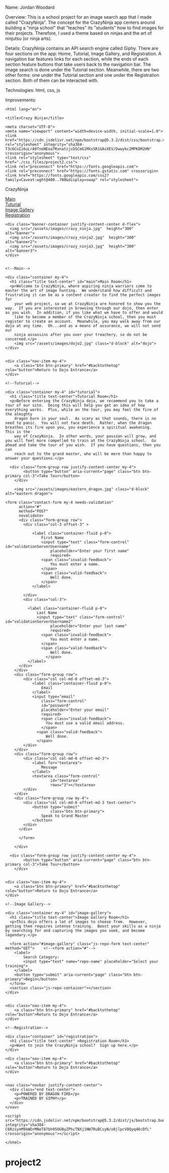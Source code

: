 Name:  Jordan Woodard

Overview:  This is a school project for an image search app that I made called "CrazyNinja".  The concept for the CrazyNinja app centers around building a "ninja school" that "teaches" its "students" how to find images for their projects.  Therefore, I used a theme based on ninjas and the art of ninjutsu (or ninja arts).

Details:  CrazyNinja contains an API search engine called Giphy.  There are four sections on the app:  Home, Tutorial, Image Gallery, and Registration.  A navigation bar features links for each section, while the ends of each section feature buttons that take users back to the navigation bar.  The image search is done under the Tutorial section.  Meanwhile, there are two other forms:  one under the Tutorial section and one under the Registration section.  Both of them can be interacted with.

Technologies:  html, css, js

Improvements:  



<!doctype html>

    <html lang="en">

<head>
    
    <title>Crazy Ninja</title>

    <meta charset="UTF-8">
    <meta name="viewport" content="width=device-width, initial-scale=1.0">
    <link href="https://cdn.jsdelivr.net/npm/bootstrap@5.3.2/dist/css/bootstrap.min.css" rel="stylesheet" integrity="sha384-T3c6CoIi6uLrA9TneNEoa7RxnatzjcDSCmG1MXxSR1GAsXEV/Dwwykc2MPK8M2HN" crossorigin="anonymous">
    <link rel="stylesheet" type="text/css" href="./css_files/project2.css">
    <link rel="preconnect" href="https://fonts.googleapis.com">
    <link rel="preconnect" href="https://fonts.gstatic.com" crossorigin>
    <link href="https://fonts.googleapis.com/css2?family=Caveat:wght@400..700&display=swap" rel="stylesheet">

</head>

<body>
    
  <!--navbar-->

  <nav class="navbar navbar-expand-lg d-flex">
    <div class="row container-fluid" id="backtothetop">
    <div class="col-8">
      <p class="navbar-brand my-auto">CrazyNinja</p>
    </div>
    <div class="col-1">
      <div class="nav-item"></div>
        <a class="nav-link active" aria-current="page" href="#main">Main</a>
    </div>
    <div class="col-1">
      <div class="nav-item"></div>
        <a class="nav-link" href="#tutorial">Tuturial</a>
    </div>
    <div class="col-1">
      <div class="nav-item"></div>
        <a class="nav-link" href="#image-gallery">Image Gallery</a>
    </div>
    <div class="col-1">
      <div class="nav-item"></div>
        <a class="nav-link" href="#registration">Registration</a>
    </div>
    </div>
  </nav>


    <div class="banner-container justify-content-center d-flex">
      <img src="/assets/images/crazy_ninja.jpg"  height="300" alt="banner">
      <img src="/assets/images/crazy_ninja2.jpg"  height="300" alt="banner2">
      <img src="/assets/images/crazy_ninja3.jpg"  height="300" alt="banner3">
    </div>

  
    <!--Main-->

    <div class="container my-4">
      <h1 class="title text-center" id="main">Main Room</h1>
      <p>Welcome to CrazyNinja, where aspiring ninja warriors come to master the art of image hunting.  We understand how difficult and frustrating it can be as a content creator to find the perfect images for 
        your web project, so we at CrazyNinja are honored to show you the way.  If you are interested in browsing through our dojo, then enter as you wish.  In addition, if you like what we have to offer and would
        like to become a member of the CrazyNinja school, then you must register to create an account.  Meanwhile, you may walk away from our dojo at any time.  Oh...and as a means of assurance, we will not send our 
        ninja assassins after you over your treachery, so do not be concerned.</p>
        <img src="/assets/images/dojo2.jpg" class="d-block" alt="dojo">
    </div>

    
    <div class="nav-item my-4">
        <a class="btn btn-primary" href="#backtothetop" role="button">Return to Dojo Entrance</a>
    </div>

    <!--Tutorial-->
    
    <div class="container my-4" id="tutorial">
      <h1 class="title text-center">Tutorial Room</h1>
      <p>Before entering the CrazyNinja dojo, we recommend you to take a tour of our site.  Doing this will help you get an idea of how everything works.  Plus, while on the tour, you may feel the fire of the almighty 
        dragon burn in your soul.  As scary as that sounds, there is no need to panic.  You will not face death.  Rather, when the dragon breathes its fire upon you, you experience a spiritual awakening.  This is the 
        way of CrazyNinja.  In other words, your passion will grow, and you will feel more compelled to train at the CrazyNinja school.  Go ahead and take the tour of you wish.  If you have questions, then you can 
        reach out to the grand master, who will be more than happy to answer your questions.</p>

      <div class="form-group row justify-content-center my-4">
            <button type="button" aria-current="page" class="btn btn-primary col-3">Take Tour</button>
        </div>
        
        <img src="/assets/images/eastern_dragon.jpg" class="d-block" alt="eastern dragon">
        
    <form class="contact-form my-4 needs-validation" 
          action="#"
          method="POST"
          novalidate>
          <div class="form-group row">
            <div class="col-3 offset-3" >

                <label class="container-fluid p-0">
                    First Name
                    <input type="text" class="form-control" id="validationServerUsername" 
                        placeholder="Enter your first name"
                        required>
                    <span class="invalid-feedback">
                        You must enter a name.
                    </span>
                    <span class="valid-feedback">
                        Well done.
                    </span>
                </label>
                
            </div>
            <div class="col-3">

              <label class="container-fluid p-0">
                  Last Name
                  <input type="text" class="form-control" id="validationServerUsername2" 
                        placeholder="Enter your last name"
                        required>
                    <span class="invalid-feedback">
                        You must enter a name.
                    </span>
                    <span class="valid-feedback">
                        Well done.
                      </span>
              </label>
          </div>
        </div>
        <div class="form-group row">
            <div class="col col-md-6 offset-md-3">
                <label class="container-fluid p-0">
                    Email
                </label>
                <input type="email" 
                    class="form-control" 
                    id="password" 
                    placeholder="Enter your email" 
                    required>
                    <span class="invalid-feedback">
                      You must use a valid email address.
                    </span>
                  <span class="valid-feedback">
                      Well done.
                  </span>
            </div>
        </div>
        <div class="form-group row">
            <div class="col col-md-6 offset-md-3">
                <label for="textarea">
                    Message
                </label>
                <textarea class="form-control" 
                        id="textarea" 
                        rows="3"></textarea>
            </div>
        </div>
        <div class="form-group row my-4">
            <div class="col col-md-6 offset-md-3 text-center">
                <button type="submit" 
                        class="btn btn-primary">
                    Speak to Grand Master
                </button>            
            </div>
          </div>
  
          </form>

        </div>
      
      <div class="form-group row justify-content-center my-4">
            <button type="button" aria-current="page" class="btn btn-primary col-3">Take Tour</button>
        </div>

        
    <div class="nav-item my-4">
        <a class="btn btn-primary" href="#backtothetop" role="button">Return to Dojo Entrance</a>
    </div>
        
    <!--Image Gallery-->

    <div class="container my-4" id="image-gallery">  
      <h1 class="title text-center">Image Gallery Room</h1>
      <p>This dojo offers a lot of images to choose from.  However, getting them requires intense training.  Boost your skills as a ninja by searching for and capturing the images you seek, and become legendary.</p>
    
      <form action="#image-gallery" class="js-repo-form text-center" method="GET">    <!--<form action="#"-->
        <label>
            Search Category:
            <input type="text" name="repo-name" placeholder="Select your training">
        </label>
        <button type="submit" aria-current="page" class="btn btn-primary">Begin</button>
      </form>
      <section class="js-repo-container"></section>
    </div>

    
    <div class="nav-item my-4">
        <a class="btn btn-primary" href="#backtothetop" role="button">Return to Dojo Entrance</a>
    </div>
    
    <!--Registration-->

    <div class="container" id="registration">
      <h1 class="title text-center" >Registration Room</h1>
      <p>Want to join the CrazyNinja school?  Sign up here.</p>
    </div>
      
    <div class="nav-item my-4">
        <a class="btn btn-primary" href="#backtothetop" role="button">Return to Dojo Entrance</a>
    </div>


    <nav class="navbar justify-content-center">
      <div class="end text-center">
        <p>POWERED BY DRAGON FIRE</p>
        <p>TRAINED BY GIPHY</p>
      </div>
    </nav>
    
    <script src="https://cdn.jsdelivr.net/npm/bootstrap@5.3.2/dist/js/bootstrap.bundle.min.js" integrity="sha384-C6RzsynM9kWDrMNeT87bh95OGNyZPhcTNXj1NW7RuBCsyN/o0jlpcV8Qyq46cDfL" crossorigin="anonymous"></script>


</body>

    </html>

# project2
